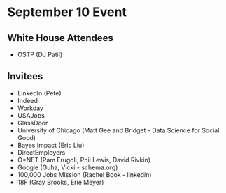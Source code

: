 # September 10 Event
## White House Attendees
* OSTP (DJ Patil)

## Invitees
* LinkedIn (Pete)
* Indeed
* Workday
* USAJobs
* GlassDoor
* University of Chicago (Matt Gee and Bridget - Data Science for Social Good)
* Bayes Impact (Eric Liu)
* DirectEmployers
* O*NET (Pam Frugoli, Phil Lewis, David Rivkin)
* Google (Guha, Vicki - schema.org)
* 100,000 Jobs Mission (Rachel Book - linkedin)
* 18F (Gray Brooks, Erie Meyer)
